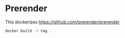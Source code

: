# Prerender

This dockerizes https://github.com/prerender/prerender

```bash
docker build -t tag .
```
